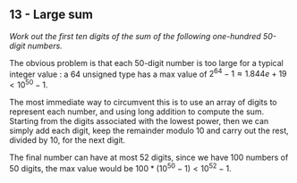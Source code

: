 
## 13 - Large sum
_Work out the first ten digits of the sum of the following one-hundred 50-digit numbers._

The obvious problem is that each 50-digit number is too large for a typical integer value : a 64 unsigned type has a max value of $2^{64} - 1 \approx 1.844e+19 < 10^{50} - 1$.

The most immediate way to circumvent this is to use an array of digits to represent each number, and using long addition to compute the sum. Starting from the digits associated with the lowest power, then we can simply add each digit, keep the remainder modulo 10 and carry out the rest, divided by 10, for the next digit.

The final number can have at most $52$ digits, since we have 100 numbers of $50$ digits, the max value would be $100 * (10^{50} - 1) < 10^{52} - 1$.
